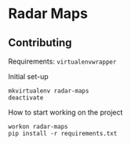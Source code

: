 # Radar Maps

## Contributing

Requirements: `virtualenvwrapper`

Initial set-up
```
mkvirtualenv radar-maps
deactivate
```

How to start working on the project
```shell
workon radar-maps
pip install -r requirements.txt
```
